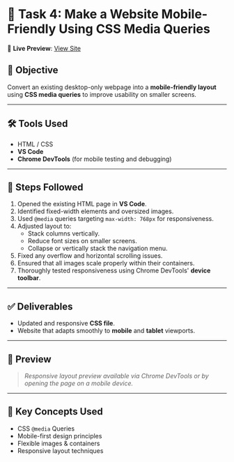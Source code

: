 # 📱 Task 4: Make a Website Mobile-Friendly Using CSS Media Queries

🔗 **Live Preview**: [View Site](https://satyamjha193.github.io/responsive-page-task4/)

## 🎯 Objective

Convert an existing desktop-only webpage into a **mobile-friendly layout** using **CSS media queries** to improve usability on smaller screens.

---

## 🛠️ Tools Used

- HTML / CSS  
- **VS Code**  
- **Chrome DevTools** (for mobile testing and debugging)

---

## 🚀 Steps Followed

1. Opened the existing HTML page in **VS Code**.
2. Identified fixed-width elements and oversized images.
3. Used `@media` queries targeting `max-width: 768px` for responsiveness.
4. Adjusted layout to:
   - Stack columns vertically.
   - Reduce font sizes on smaller screens.
   - Collapse or vertically stack the navigation menu.
5. Fixed any overflow and horizontal scrolling issues.
6. Ensured that all images scale properly within their containers.
7. Thoroughly tested responsiveness using Chrome DevTools' **device toolbar**.

---

## ✅ Deliverables

- Updated and responsive **CSS file**.
- Website that adapts smoothly to **mobile** and **tablet** viewports.

---

## 📸 Preview

> _Responsive layout preview available via Chrome DevTools or by opening the page on a mobile device._

---

## 📌 Key Concepts Used

- CSS `@media` Queries  
- Mobile-first design principles  
- Flexible images & containers  
- Responsive layout techniques
